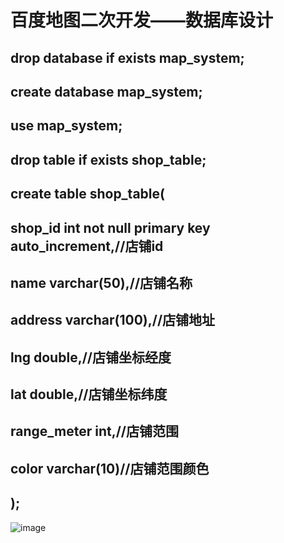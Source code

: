 # 百度地图二次开发——数据库设计
## drop database if exists map_system;
## create database map_system;
## use map_system;
## drop table if exists shop_table;
## create table shop_table(
  ## shop_id int not null primary key auto_increment,//店铺id
  ## name varchar(50),//店铺名称
  ## address varchar(100),//店铺地址
  ## lng double,//店铺坐标经度
  ## lat double,//店铺坐标纬度
  ## range_meter int,//店铺范围
  ## color varchar(10)//店铺范围颜色
  ## );
![image](https://github.com/zhaoxin-BF/Projects/map_system/client_map/assets/image/baidu_map.jpg)
